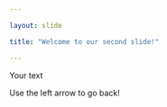 ```yaml
---

layout: slide

title: "Welcome to our second slide!"

---
```


Your text

Use the left arrow to go back!

















